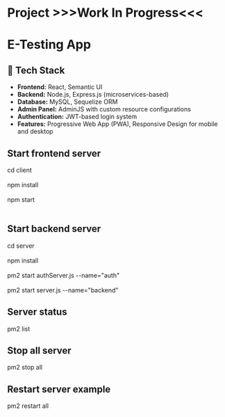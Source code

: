 # Project >>>Work In Progress<<<

# E-Testing App
## 🧰 Tech Stack

- **Frontend:** React, Semantic UI  
- **Backend:** Node.js, Express.js (microservices-based)  
- **Database:** MySQL, Sequelize ORM  
- **Admin Panel:** AdminJS with custom resource configurations  
- **Authentication:** JWT-based login system
- **Features:** Progressive Web App (PWA), Responsive Design for mobile and desktop

## Start frontend server
cd client <br></br>
npm install <br></br>
npm start <br></br>

## Start backend server
cd server <br></br>
npm install <br></br>
pm2 start authServer.js --name="auth" <br></br>
pm2 start server.js --name="backend"

## Server status
pm2 list

## Stop all server
pm2 stop all

## Restart server example
pm2 restart all